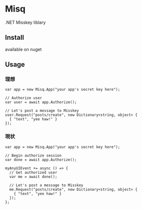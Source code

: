 # Misq
.NET Misskey liblary

## Install
available on nuget

## Usage

### 理想
``` Csharp
var app = new Misq.App("your app's secret key here");

// Authorize user
var user = await app.Authorize();

// Let's post a message to Misskey
user.Request("posts/create", new Dictionary<string, object> {
  { "text", "yee haw!" }
});
```

### 現状
``` Csharp
var app = new Misq.App("your app's secret key here");

// Begin authorize session
var done = await app.Authorize();

myAnyUIEvent += async () => {
  // Get authorized user
  var me = await done();
  
  // Let's post a message to Misskey
  me.Request("posts/create", new Dictionary<string, object> {
    { "text", "yee haw!" }
  });
};
```
